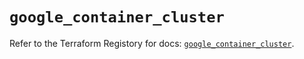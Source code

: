 # `google_container_cluster`

Refer to the Terraform Registory for docs: [`google_container_cluster`](https://registry.terraform.io/providers/hashicorp/google/5.6.0/docs/resources/container_cluster).

